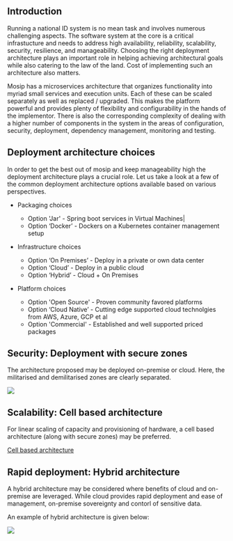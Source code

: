 ## Introduction

Running a national ID system is no mean task and involves numerous challenging aspects. The software system at the core is a critical infrastucture and needs to address high availability, reliability, scalability, security, resilience, and manageability. Choosing the right deployment architecture plays an important role  in helping achieving architectural goals while also catering to the law of the land. Cost of implementing such an architecture also matters.

Mosip has a microservices architecture that organizes functionality into myriad small services and execution units. Each of these can be scaled separately as well as replaced / upgraded. This makes the platform powerful and provides plenty of flexibility  and configurability in the hands of the implementor. There is also the corresponding complexity of dealing with a higher number of components in the system in the areas of configuration, security, deployment, dependency management, monitoring and testing.

## Deployment architecture choices

In order to get the best out of mosip and keep manageability high the deployment architecture plays a crucial role. Let us take a look at a few of the common deployment architecture options available based on various perspectives.

* Packaging choices
  * Option 'Jar' - Spring boot services in Virtual Machines|
  * Option ‘Docker’ - Dockers on a Kubernetes container management setup

* Infrastructure choices
  * Option ‘On Premises’ - Deploy in a private or own data center
  * Option ‘Cloud’ - Deploy in a public cloud
  * Option ‘Hybrid’ - Cloud + On Premises

* Platform choices
  * Option 'Open Source' - Proven community favored platforms
  * Option ‘Cloud Native’ - Cutting edge supported cloud technolgies from AWS, Azure, GCP et al
  * Option 'Commercial' - Established and well supported priced packages


## Security: Deployment with secure zones

The architecture proposed may be deployed on-premise or cloud.  Here, the militarised and demilitarised zones are clearly separated.

![](https://github.com/pjoshi751/mosip-test/blob/master/doc/mosip_deployment_architecture.png)

## Scalability: Cell based architecture
For linear scaling of capacity and provisioning of hardware, a cell based architecture (along with secure zones) may be preferred.

[Cell based architecture](https://docs.mosip.io/platform/build-and-deploy/cell-based-deployment-architecture)

## Rapid deployment: Hybrid architecture
A hybrid architecture may be considered where benefits of cloud and on-premise are leveraged. While cloud provides rapid deployment and ease of  management, on-premise sovereignty and contorl of sensitive data.  

An example of hybrid architecture is given below:

![](https://github.com/pjoshi751/mosip-test/blob/master/doc/hybrid_architecture.png)

